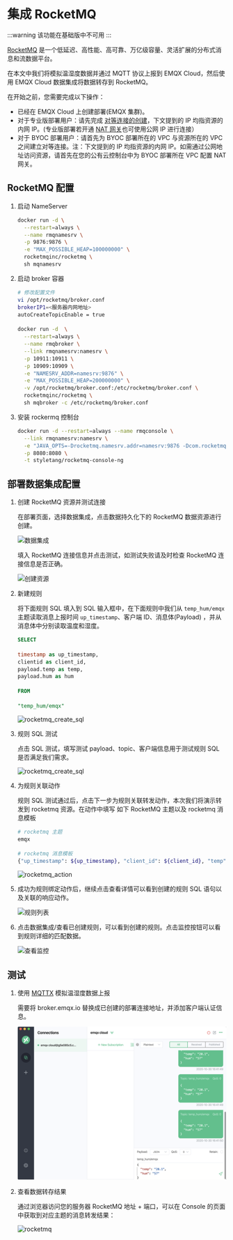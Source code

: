 # 集成 RocketMQ

:::warning
该功能在基础版中不可用
:::

[RocketMQ](https://rocketmq.apache.org/) 是一个低延迟、高性能、高可靠、万亿级容量、灵活扩展的分布式消息和流数据平台。

在本文中我们将模拟温湿度数据并通过 MQTT 协议上报到 EMQX Cloud，然后使用 EMQX Cloud 数据集成将数据转存到 RocketMQ。

在开始之前，您需要完成以下操作：

* 已经在 EMQX Cloud 上创建部署(EMQX 集群)。
* 对于专业版部署用户：请先完成 [对等连接的创建](../deployments/vpc_peering.md)，下文提到的 IP 均指资源的内网 IP。(专业版部署若开通 [NAT 网关](../vas/nat-gateway.md)也可使用公网 IP 进行连接）
* 对于 BYOC 部署用户：请首先为 BYOC 部署所在的 VPC 与资源所在的 VPC 之间建立对等连接。注：下文提到的 IP 均指资源的内网 IP。如需通过公网地址访问资源，请首先在您的公有云控制台中为 BYOC 部署所在 VPC 配置 NAT 网关。

## RocketMQ 配置

1. 启动 NameServer

    ```bash
    docker run -d \
      --restart=always \
      --name rmqnamesrv \
      -p 9876:9876 \
      -e "MAX_POSSIBLE_HEAP=100000000" \
      rocketmqinc/rocketmq \
      sh mqnamesrv
   ```

2. 启动 broker 容器

    ```bash
   # 修改配置文件
   vi /opt/rocketmq/broker.conf
   brokerIP1=<服务器内网地址>
   autoCreateTopicEnable = true

   docker run -d  \
      --restart=always \
      --name rmqbroker \
      --link rmqnamesrv:namesrv \
      -p 10911:10911 \
      -p 10909:10909 \
      -e "NAMESRV_ADDR=namesrv:9876" \
      -e "MAX_POSSIBLE_HEAP=200000000" \
      -v /opt/rocketmq/broker.conf:/etc/rocketmq/broker.conf \
      rocketmqinc/rocketmq \
      sh mqbroker -c /etc/rocketmq/broker.conf  
   ```

3. 安装 rockermq 控制台

    ```bash
    docker run -d --restart=always --name rmqconsole \
      --link rmqnamesrv:namesrv \
      -e "JAVA_OPTS=-Drocketmq.namesrv.addr=namesrv:9876 -Dcom.rocketmq.sendMessageWithVIPChannel=false" \
      -p 8080:8080 \
      -t styletang/rocketmq-console-ng
    ```

## 部署数据集成配置

1. 创建 RocketMQ 资源并测试连接

   在部署页面，选择数据集成，点击数据持久化下的 RocketMQ 数据资源进行创建。

   ![数据集成](./_assets/data_integration_rocketmq.png)

   填入 RocketMQ 连接信息并点击测试，如测试失败请及时检查 RocketMQ 连接信息是否正确。

   ![创建资源](./_assets/rocketmq_create_resource.png)

2. 新建规则

   将下面规则 SQL 填入到 SQL 输入框中，在下面规则中我们从 `temp_hum/emqx` 主题读取消息上报时间 `up_timestamp`、客户端 ID、消息体(Payload)
   ，并从消息体中分别读取温度和湿度。

   ```sql
   SELECT 
   
   timestamp as up_timestamp,
   clientid as client_id, 
   payload.temp as temp, 
   payload.hum as hum
   
   FROM
   
   "temp_hum/emqx"
   ```

   ![rocketmq_create_sql](./_assets/rocketmq_create_sql.png)

3. 规则 SQL 测试

   点击 SQL 测试，填写测试 payload、topic、客户端信息用于测试规则 SQL 是否满足我们需求。

   ![rocketmq_create_sql](./_assets/rocketmq_create_sql_test.png)

4. 为规则关联动作

   规则 SQL 测试通过后，点击下一步为规则关联转发动作，本次我们将演示转发到 rocketmq 资源。在动作中填写 如下 RocketMQ 主题以及 rocketmq 消息模板

   ```bash
   # rocketmq 主题
   emqx
   
   # rocketmq 消息模板
   {"up_timestamp": ${up_timestamp}, "client_id": ${client_id}, "temp": ${temp}, "hum": ${hum}}
   ```

   ![rocketmq_action](./_assets/rocketmq_action.png)

5. 成功为规则绑定动作后，继续点击查看详情可以看到创建的规则 SQL 语句以及关联的响应动作。

   ![规则列表](./_assets/rocketmq_rule_engine_detail.png)

6. 点击数据集成/查看已创建规则，可以看到创建的规则。点击监控按钮可以看到规则详细的匹配数据。

   ![查看监控](./_assets/rocketmq_monitor.png)

## 测试

1. 使用 [MQTTX](https://mqttx.app/) 模拟温湿度数据上报

   需要将 broker.emqx.io 替换成已创建的部署连接地址，并添加客户端认证信息。

   ![MQTTX](./_assets/mqttx_publish.png)

2. 查看数据转存结果

   通过浏览器访问您的服务器 RocketMQ 地址 + 端口，可以在 Console 的页面中获取到对应主题的消息转发结果：

   ![rocketmq](./_assets/rocketmq_query_result.png)
